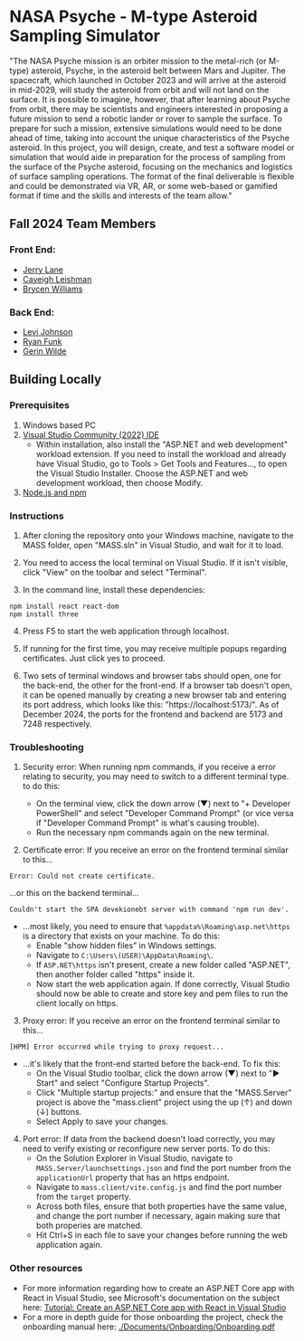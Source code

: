 # NASA Psyche - M-type Asteroid Sampling Simulator

"The NASA Psyche mission is an orbiter mission to the metal-rich (or M-type) asteroid, Psyche, in the asteroid belt between Mars and Jupiter. The spacecraft, which launched in October 2023 and will arrive at the asteroid in mid-2029, will study the asteroid from orbit and will not land on the surface.  It is possible to imagine, however, that after learning about Psyche from orbit, there may be scientists and engineers interested in proposing a future mission to send a robotic lander or rover to sample the surface. To prepare for such a mission, extensive simulations would need to be done ahead of time, taking into account the unique characteristics of the Psyche asteroid. In this project, you will design, create, and test a software model or simulation that would aide in preparation for the process of sampling from the surface of the Psyche asteroid, focusing on the mechanics and logistics of surface sampling operations. The format of the final deliverable is flexible and could be demonstrated via VR, AR, or some web-based or gamified format if time and the skills and interests of the team allow."

## Fall 2024 Team Members

### Front End:
- [Jerry Lane](https://github.com/JRLane-CS)
- [Cayeigh Leishman](https://github.com/CayleighLeishman)
- [Brycen Williams](https://github.com/Brycenjwill)

### Back End:
- [Levi Johnson](https://github.com/levijohnson1227)
- [Ryan Funk](https://github.com/RyanFunk2000)
- [Gerin Wilde](https://github.com/GerinWilde1)

## Building Locally

### Prerequisites

1. Windows based PC
2. [Visual Studio Community (2022) IDE](https://visualstudio.microsoft.com/vs/community/)
    - Within installation, also install the "ASP.NET and web development" workload extension. If you need to install the workload and already have Visual Studio, go to Tools > Get Tools and Features..., to open the Visual Studio Installer. Choose the ASP.NET and web development workload, then choose Modify.
3. [Node.js and npm](https://nodejs.org/en)

### Instructions

1. After cloning the repository onto your Windows machine, navigate to the MASS folder, open "MASS.sln" in Visual Studio, and wait for it to load.

2. You need to access the local terminal on Visual Studio. If it isn't visible, click "View" on the toolbar and select "Terminal".

3. In the command line, install these dependencies:

```console
npm install react react-dom
npm install three
```

4. Press F5 to start the web application through localhost.

5. If running for the first time, you may receive multiple popups regarding certificates. Just click yes to proceed.

6. Two sets of terminal windows and browser tabs should open, one for the back-end, the other for the front-end. If a browser tab doesn't open, it can be opened manually by creating a new browser tab and entering its port address, which looks like this: "https://localhost:5173/". As of December 2024, the ports for the frontend and backend are 5173 and 7248 respectively.

### Troubleshooting
1. Security error: When running npm commands, if you receive a error relating to security, you may need to switch to a different terminal type. to do this:
    - On the terminal view, click the down arrow (▼) next to "+ Developer PowerShell" and select "Developer Command Prompt" (or vice versa if "Developer Command Prompt" is what's causing trouble).
    - Run the necessary npm commands again on the new terminal.


2. Certificate error: If you receive an error on the frontend terminal similar to this...

```console
Error: Could not create certificate.
```
...or this on the backend terminal...
```console
Couldn't start the SPA devekionebt server with command 'npm run dev'.
```

- ...most likely, you need to ensure that `%appdata%\Roaming\asp.net\https` is a directory that exists on your machine. To do this:
    - Enable "show hidden files" in Windows settings.
    - Navigate to `C:\Users\(USER)\AppData\Roaming\`.
    - If `ASP.NET\https` isn't present, create a new folder called "ASP.NET", then another folder called "https" inside it.
    - Now start the web application again. If done correctly, Visual Studio should now be able to create and store key and pem files to run the client locally on https.

3. Proxy error: If you receive an error on the frontend terminal similar to this...

```console
[HPM] Error occurred while trying to proxy request...
```
- ...it's likely that the front-end started before the back-end. To fix this:
    - On the Visual Studio toolbar, click the down arrow (▼) next to "▶ Start" and select "Configure Startup Projects".
    - Click "Multiple startup projects:" and ensure that the "MASS.Server" project is above the "mass.client" project using the up (↑) and down (↓) buttons.
    - Select Apply to save your changes.

4. Port error: If data from the backend doesn't load correctly, you may need to verify existing or reconfigure new server ports. To do this:
    - On the Solution Explorer in Visual Studio, navigate to `MASS.Server/launchsettings.json` and find the port number from the `applicationUrl` property that has an https endpoint.
    - Navigate to `mass.client/vite.config.js` and find the port number from the `target` property.
    - Across both files, ensure that both properties have the same value, and change the port number if necessary, again making sure that both properies are matched.
    - Hit Ctrl+S in each file to save your changes before running the web application again.

### Other resources
- For more information regarding how to create an ASP.NET Core app with React in Visual Studio, see Microsoft's documentation on the subject here: [Tutorial: Create an ASP.NET Core app with React in Visual Studio](https://learn.microsoft.com/en-us/visualstudio/javascript/tutorial-asp-net-core-with-react?view=vs-2022#prerequisites)
- For a more in depth guide for those onboarding the project, check the onboarding manual here: [./Documents/Onboarding/Onboarding.pdf](./Documents/Onboarding/Onboarding.pdf)
